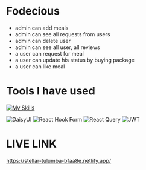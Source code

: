 # Fodecious
* admin can add meals 
* admin can see all requests from users
* admin can delete user
* admin can see all user, all reviews
* a user can request for meal
* a user can update his status by buying package
* a user can like meal


# Tools I have used 

[![My Skills](https://skillicons.dev/icons?i=js,html,css,react,css,express,firebase,materialui,mongodb,netlify,tailwind,vercel,nodejs)](https://skillicons.dev)

![DaisyUI](https://img.shields.io/badge/daisyui-5A0EF8?style=plastic&logo=daisyui&logoColor=white)
![React Hook Form](https://img.shields.io/badge/React%20Hook%20Form-%23EC5990.svg?style=for-the-badge&logo=reacthookform&logoColor=white) ![React Query](https://img.shields.io/badge/-React%20Query-FF4154?style=for-the-badge&logo=react%20query&logoColor=white)
![JWT](https://img.shields.io/badge/JWT-black?style=plastic&logo=JSON%20web%20tokens) 

# LIVE LINK
https://stellar-tulumba-bfaa8e.netlify.app/

